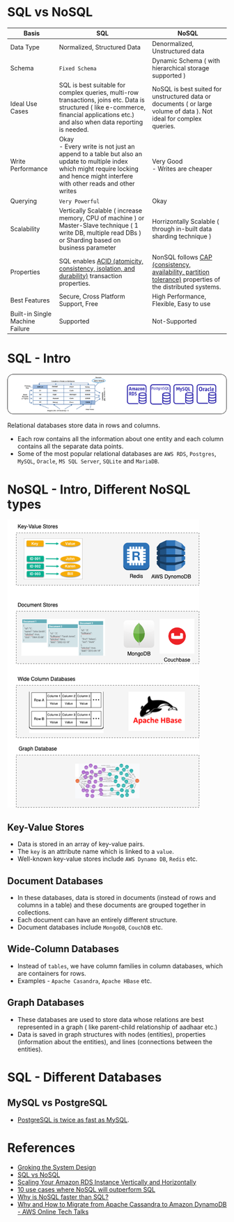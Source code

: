 
# SQL vs NoSQL

Basis                                 | SQL                                                                                                                                                                                     | NoSQL                                                                                                                                                                             |
---------------------------------------|-----------------------------------------------------------------------------------------------------------------------------------------------------------------------------------------|-----------------------------------------------------------------------------------------------------------------------------------------------------------------------------------|
Data Type | Normalized, Structured Data                                                                                                                                                             | Denormalized, Unstructured data                                                                                                                                                   |
Schema | `Fixed Schema`                                                                                                                                                                          | Dynamic Schema ( with hierarchical storage supported )                                                                                                                            |                                                                                             |
Ideal Use Cases | SQL is best suitable for complex queries, multi-row transactions, joins etc. Data is structured ( like e-commerce, financial applications etc.) and also when data reporting is needed. | NoSQL is best suited for unstructured data or documents ( or large volume of data ). Not ideal for complex queries.                                                               |                                                                                             |
Write Performance | Okay<br/>- Every write is not just an append to a table but also an update to multiple index which might require locking and hence might interfere with other reads and other writes    | Very Good<br/>- Writes are cheaper                                                                                                                                                |                                                                                             |
Querying | `Very Powerful`                                                                                                                                                                           | Okay                                                                                                                                                                              |                                                                                             |
Scalability | Vertically Scalable ( increase memory, CPU of machine ) or Master-Slave technique ( 1 write DB, multiple read DBs ) or Sharding based on business parameter                             | Horrizontally Scalable ( through in-built data sharding technique )                                                                                                               |                                                                                             |
Properties | SQL enables [ACID (atomicity, consistency, isolation, and durability)](../SystemGlossaries.md#acid-properties-of-the-transaction) transaction properties.                         | NonSQL follows [CAP (consistency, availability, partition tolerance)](../SystemGlossaries.md#cap-theorem-of-the-distributed-systems) properties of the distributed systems. |                                                                                             |
Best Features | Secure, Cross Platform Support, Free                                                                                                                                                    | High Performance, Flexible, Easy to use                                                                                                                                           |
Built-in Single Machine Failure | Supported                                                                                                                                                                               | Not-Supported                                                                                                                                                                     |

# SQL - Intro

<img title="SQL - Different Types" alt="Alt text" src="SQL - Different Types.drawio.png">

Relational databases store data in rows and columns.
- Each row contains all the information about one entity and each column contains all the separate data points.
- Some of the most popular relational databases are `AWS RDS`, `Postgres`, `MySQL`, `Oracle`, `MS SQL Server`, `SQLite` and `MariaDB`.

# NoSQL - Intro, Different NoSQL types

<img title="NoSQL - Different DB types" alt="Alt text" src="NoSQL - Different DB types.drawio.png">

## Key-Value Stores 
- Data is stored in an array of key-value pairs. 
- The `key` is an attribute name which is linked to a `value`. 
- Well-known key-value stores include `AWS Dynamo DB`, `Redis` etc.

## Document Databases 
- In these databases, data is stored in documents (instead of rows and columns in a table) and these documents are grouped together in collections. 
- Each document can have an entirely different structure. 
- Document databases include `MongoDB`, `CouchDB` etc.

## Wide-Column Databases 
- Instead of `tables`, we have column families in column databases, which are containers for rows. 
- Examples - `Apache Casandra`, `Apache HBase` etc.

## Graph Databases 
- These databases are used to store data whose relations are best represented in a graph ( like parent-child relationship of aadhaar etc.)
- Data is saved in graph structures with nodes (entities), properties (information about the entities), and lines (connections between the entities).

# SQL - Different Databases

## MySQL vs PostgreSQL
- [PostgreSQL is twice as fast as MySQL](https://itnext.io/benchmark-databases-in-docker-mysql-postgresql-sql-server-7b129368eed7).

# References
- [Groking the System Design](https://www.educative.io/courses/grokking-the-system-design-interview/YQlK1mDPgpK)
- [SQL vs NoSQL](https://www.interviewbit.com/blog/sql-vs-nosql/)
- [Scaling Your Amazon RDS Instance Vertically and Horizontally](https://aws.amazon.com/blogs/database/scaling-your-amazon-rds-instance-vertically-and-horizontally/)
- [10 use cases where NoSQL will outperform SQL](https://www.networkworld.com/article/2999856/10-use-cases-where-nosql-will-outperform-sql.html)
- [Why is NoSQL faster than SQL?](https://softwareengineering.stackexchange.com/questions/175542/why-is-nosql-faster-than-sql)
- [Why and How to Migrate from Apache Cassandra to Amazon DynamoDB - AWS Online Tech Talks](https://www.youtube.com/watch?v=WuDGvG_4kC8)
